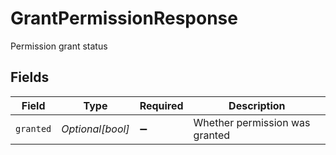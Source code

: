 # GrantPermissionResponse

Permission grant status


## Fields

| Field                          | Type                           | Required                       | Description                    |
| ------------------------------ | ------------------------------ | ------------------------------ | ------------------------------ |
| `granted`                      | *Optional[bool]*               | :heavy_minus_sign:             | Whether permission was granted |
